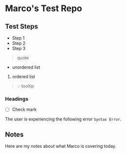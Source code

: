 # Marco's Test Repo

## Test Steps
- Step 1
- Step 2
- Step 3

> quote

- unordered list

1. ordered list

> 💡 tooltip

### Headings

- [ ] Check mark

The user is experiencing the following error `Syntax Error`.

Notes
---
Here are my notes about what Marco is covering today.
